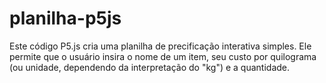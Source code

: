 # planilha-p5js
Este código P5.js cria uma planilha de precificação interativa simples. Ele permite que o usuário insira o nome de um item, seu custo por quilograma (ou unidade, dependendo da interpretação do "kg") e a quantidade.
